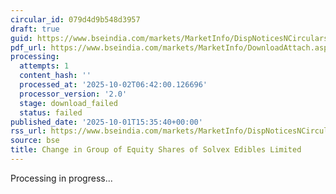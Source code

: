 ```yaml
---
circular_id: 079d4d9b548d3957
draft: true
guid: https://www.bseindia.com/markets/MarketInfo/DispNoticesNCirculars.aspx?Noticeid={9BA449A1-D8E9-4223-8DF6-F5C810DB9A95}&noticeno=20251001-76&dt=10/01/2025&icount=76&totcount=83&flag=0
pdf_url: https://www.bseindia.com/markets/MarketInfo/DownloadAttach.aspx?id=20251001-76&attachedId=
processing:
  attempts: 1
  content_hash: ''
  processed_at: '2025-10-02T06:42:00.126696'
  processor_version: '2.0'
  stage: download_failed
  status: failed
published_date: '2025-10-01T15:35:40+00:00'
rss_url: https://www.bseindia.com/markets/MarketInfo/DispNoticesNCirculars.aspx?Noticeid={9BA449A1-D8E9-4223-8DF6-F5C810DB9A95}&noticeno=20251001-76&dt=10/01/2025&icount=76&totcount=83&flag=0
source: bse
title: Change in Group of Equity Shares of Solvex Edibles Limited
---
```


Processing in progress...